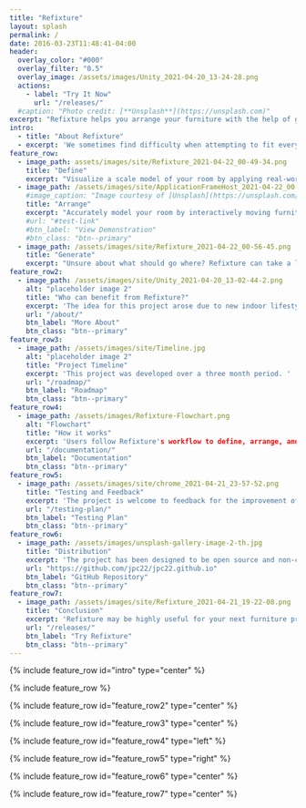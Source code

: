 ```yaml
---
title: "Refixture"
layout: splash
permalink: /
date: 2016-03-23T11:48:41-04:00
header:
  overlay_color: "#000"
  overlay_filter: "0.5"
  overlay_image: /assets/images/Unity_2021-04-20_13-24-28.png
  actions:
    - label: "Try It Now"
      url: "/releases/"
  #caption: "Photo credit: [**Unsplash**](https://unsplash.com)"
excerpt: "Refixture helps you arrange your furniture with the help of genetic algorithms."
intro: 
  - title: "About Refixture"
  - excerpt: 'We sometimes find difficulty when attempting to fit everything we want in a limited space. In some cases, rearranging can result in wasted effort through trial and error. Although keeping a list of measurements can help, Refixture allows you to use those measurements to model a virtual room that you can modify freely.'
feature_row:
  - image_path: assets/images/site/Refixture_2021-04-22_00-49-34.png
    title: "Define"
    excerpt: "Visualize a scale model of your room by applying real-world measurements to a large variety of furniture."
  - image_path: /assets/images/site/ApplicationFrameHost_2021-04-22_00-46-49.png
    #image_caption: "Image courtesy of [Unsplash](https://unsplash.com/)"
    title: "Arrange"
    excerpt: "Accurately model your room by interactively moving furniture and saving the result."
    #url: "#test-link"
    #btn_label: "View Demonstration"
    #btn_class: "btn--primary"
  - image_path: /assets/images/site/Refixture_2021-04-22_00-56-45.png
    title: "Generate"
    excerpt: "Unsure about what should go where? Refixture can take a list of your furniture and attempt to come up with a solution in real time."
feature_row2:  
  - image_path: /assets/images/site/Unity_2021-04-20_13-02-44-2.png
    alt: "placeholder image 2"
    title: "Who can benefit from Refixture?"
    excerpt: 'The idea for this project arose due to new indoor lifestyles during the COVID-19 pandemic. Spending time working and relaxing at home encouraged bringing in more anemities at the cost of increased space management. Managing rooms can be helped with planning, but visualizing those plans becomes easy with Refixture. Therefore, Refixture helps users imagine a new shelf, chair, or excercise bike. For those moving into a new space, save a few different arrangements to evaluate layout options. For those knowledgable with Unity, the project can be modified and used freely through the GitHub repository.'
    url: "/about/"
    btn_label: "More About"
    btn_class: "btn--primary"
feature_row3:
  - image_path: /assets/images/site/Timeline.jpg
    alt: "placeholder image 2"
    title: "Project Timeline"
    excerpt: 'This project was developed over a three month period. '
    url: "/roadmap/"
    btn_label: "Roadmap"
    btn_class: "btn--primary"
feature_row4:
  - image_path: /assets/images/Refixture-Flowchart.png
    alt: "Flowchart"
    title: "How it works"
    excerpt: 'Users follow Refixture's workflow to define, arrange, and generate rooms of their own. Users create a close approximation of their rooms using the preset furniture designs included. The result may not look the same, but by applying measurements they can be scaled to match their real counterparts in size. Refixture works intuitively, but also provides documentation on all features.'
    url: "/documentation/"
    btn_label: "Documentation"
    btn_class: "btn--primary"
feature_row5:
  - image_path: /assets/images/site/chrome_2021-04-21_23-57-52.png
    title: "Testing and Feedback"
    excerpt: 'The project is welcome to feedback for the improvement of features and bug fixing. The testing plan for this projects consists of trying the latest test build and completing a short survey.'
    url: "/testing-plan/"
    btn_label: "Testing Plan"
    btn_class: "btn--primary"
feature_row6:
  - image_path: /assets/images/unsplash-gallery-image-2-th.jpg
    title: "Distribution"
    excerpt: 'The project has been designed to be open source and non-commercial, with the help of code and assets found royalty free on the web. To avoid distributing other's work without their consent, some assets are not available in the repository.'
    url: "https://github.com/jpc22/jpc22.github.io"
    btn_label: "GitHub Repository"
    btn_class: "btn--primary"
feature_row7:
  - image_path: /assets/images/site/Refixture_2021-04-21_19-22-08.png
    title: "Conclusion"
    excerpt: 'Refixture may be highly useful for your next furniture project. With simple yet effective design, it can take the work out of the process of rearranging your room. Test it out in your browser, or try running the source code or desktop program from the GitHub repository.'
    url: "/releases/"
    btn_label: "Try Refixture"
    btn_class: "btn--primary"
---
```


{% include feature_row id="intro" type="center" %}

{% include feature_row %}

{% include feature_row id="feature_row2" type="center" %}

{% include feature_row id="feature_row3" type="center" %}

{% include feature_row id="feature_row4" type="left" %}

{% include feature_row id="feature_row5" type="right" %}

{% include feature_row id="feature_row6" type="center" %}

{% include feature_row id="feature_row7" type="center" %}
